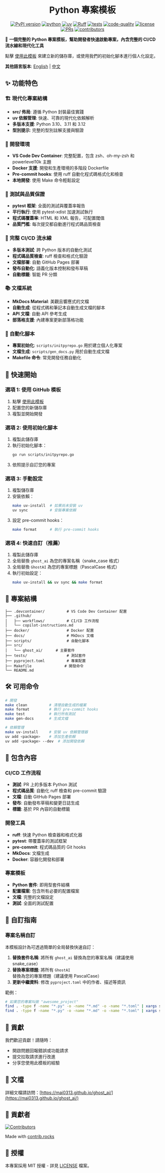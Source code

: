<center>

# Python 專案模板

[![PyPI version](https://img.shields.io/pypi/v/swebenchv2.svg)](https://pypi.org/project/swebenchv2/)
[![python](https://img.shields.io/badge/-Python_3.10_%7C_3.11_%7C_3.12-blue?logo=python&logoColor=white)](https://github.com/pre-commit/pre-commit)
[![uv](https://img.shields.io/badge/-uv_dependency_management-2C5F2D?logo=python&logoColor=white)](https://docs.astral.sh/uv/)
[![Ruff](https://img.shields.io/endpoint?url=https://raw.githubusercontent.com/astral-sh/ruff/main/assets/badge/v2.json)](https://github.com/astral-sh/ruff)
[![tests](https://github.com/Mai0313/ghost_ai/actions/workflows/test.yml/badge.svg)](https://github.com/Mai0313/ghost_ai/actions/workflows/test.yml)
[![code-quality](https://github.com/Mai0313/ghost_ai/actions/workflows/code-quality-check.yml/badge.svg)](https://github.com/Mai0313/ghost_ai/actions/workflows/code-quality-check.yml)
[![license](https://img.shields.io/badge/License-MIT-green.svg?labelColor=gray)](https://github.com/Mai0313/ghost_ai/tree/master?tab=License-1-ov-file)
[![PRs](https://img.shields.io/badge/PRs-welcome-brightgreen.svg)](https://github.com/Mai0313/ghost_ai/pulls)
[![contributors](https://img.shields.io/github/contributors/Mai0313/ghost_ai.svg)](https://github.com/Mai0313/ghost_ai/graphs/contributors)

</center>

🚀 **一個完整的 Python 專案模板，幫助開發者快速啟動專案，內含完整的 CI/CD 流水線和現代化工具**

點擊 [<kbd>使用此模板</kbd>](https://github.com/Mai0313/ghost_ai/generate) 來建立新的儲存庫，或使用我們的初始化腳本進行個人化設定。

**其他語言版本**: [English](README.md) | [中文](README_cn.md)

## ✨ 功能特色

### 🏗️ **現代化專案結構**

- **src/ 佈局**: 遵循 Python 封裝最佳實踐
- **uv 依賴管理**: 快速、可靠的現代化依賴解析
- **多版本支援**: Python 3.10、3.11 和 3.12
- **型別提示**: 完整的型別註解支援與驗證

### 🔧 **開發環境**

- **VS Code Dev Container**: 完整配置，包含 zsh、oh-my-zsh 和 powerlevel10k 主題
- **Docker 支援**: 開發和生產環境的多階段 Dockerfile
- **Pre-commit hooks**: 使用 ruff 自動化程式碼格式化和檢查
- **本地開發**: 使用 Make 命令輕鬆設定

### 🧪 **測試與品質保證**

- **pytest 框架**: 全面的測試與覆蓋率報告
- **平行執行**: 使用 pytest-xdist 加速測試執行
- **程式碼覆蓋率**: HTML 和 XML 報告，可配置閾值
- **品質門檻**: 每次提交都自動進行程式碼品質檢查

### 🚀 **完整 CI/CD 流水線**

- **多版本測試**: 跨 Python 版本的自動化測試
- **程式碼品質檢查**: ruff 檢查和格式化驗證
- **文檔部署**: 自動 GitHub Pages 部署
- **發布自動化**: 語義化版本控制和發布草稿
- **自動標籤**: 智能 PR 分類

### 📚 **文檔系統**

- **MkDocs Material**: 美觀且響應式的文檔
- **自動生成**: 從程式碼和筆記本自動生成文檔的腳本
- **API 文檔**: 自動 API 參考生成
- **部落格支援**: 內建專案更新部落格功能

### 🤖 **自動化腳本**

- **專案初始化**: `scripts/initpyrepo.go` 用於建立個人化專案
- **文檔生成**: `scripts/gen_docs.py` 用於自動生成文檔
- **Makefile 命令**: 常見開發任務自動化

## 🚀 快速開始

### 選項 1: 使用 GitHub 模板

1. 點擊 [<kbd>使用此模板</kbd>](https://github.com/Mai0313/ghost_ai/generate)
2. 配置您的新儲存庫
3. 複製並開始開發

### 選項 2: 使用初始化腳本

1. 複製此儲存庫
2. 執行初始化腳本：
    ```bash
    go run scripts/initpyrepo.go
    ```
3. 依照提示自訂您的專案

### 選項 3: 手動設定

1. 複製儲存庫
2. 安裝依賴：
    ```bash
    make uv-install  # 如果尚未安裝 uv
    uv sync          # 安裝專案依賴
    ```
3. 設定 pre-commit hooks：
    ```bash
    make format      # 執行 pre-commit hooks
    ```

### 選項 4: 快速自訂（推薦）

1. 複製此儲存庫
2. 全局替換 `ghost_ai` 為您的專案名稱（snake_case 格式）
3. 全局替換 `GhostAI` 為您的專案標題（PascalCase 格式）
4. 執行初始設定：
    ```bash
    make uv-install && uv sync && make format
    ```

## 📁 專案結構

```
├── .devcontainer/          # VS Code Dev Container 配置
├── .github/
│   ├── workflows/          # CI/CD 工作流程
│   └── copilot-instructions.md
├── docker/                 # Docker 配置
├── docs/                   # MkDocs 文檔
├── scripts/                # 自動化腳本
├── src/
│   └── ghost_ai/      # 主要套件
├── tests/                  # 測試套件
├── pyproject.toml          # 專案配置
├── Makefile               # 開發命令
└── README.md
```

## 🛠️ 可用命令

```bash
# 開發
make clean          # 清理自動生成的檔案
make format         # 執行 pre-commit hooks
make test           # 執行所有測試
make gen-docs       # 生成文檔

# 依賴管理
make uv-install     # 安裝 uv 依賴管理器
uv add <package>    # 添加生產依賴
uv add <package> --dev  # 添加開發依賴
```

## 🎯 包含內容

### CI/CD 工作流程

- **測試**: PR 上的多版本 Python 測試
- **程式碼品質**: 自動化 ruff 檢查和 pre-commit 驗證
- **文檔**: 自動 GitHub Pages 部署
- **發布**: 自動發布草稿和變更日誌生成
- **標籤**: 基於 PR 內容的自動標籤

### 開發工具

- **ruff**: 快速 Python 檢查器和格式化器
- **pytest**: 帶覆蓋率的測試框架
- **pre-commit**: 程式碼品質的 Git hooks
- **MkDocs**: 文檔生成
- **Docker**: 容器化開發和部署

### 專案模板

- **Python 套件**: 即用型套件結構
- **配置檔案**: 包含所有必要的配置檔案
- **文檔**: 完整的文檔設定
- **測試**: 全面的測試配置

## 🎨 自訂指南

### 專案名稱自訂

本模板設計為可透過簡單的全局替換快速自訂：

1. **替換套件名稱**: 將所有 `ghost_ai` 替換為您的專案名稱（建議使用 snake_case）
2. **替換專案標題**: 將所有 `GhostAI` 替換為您的專案標題（建議使用 PascalCase）
3. **更新中繼資料**: 修改 `pyproject.toml` 中的作者、描述等資訊

範例：

```bash
# 如果您的專案叫做 "awesome_project"
find . -type f -name "*.py" -o -name "*.md" -o -name "*.toml" | xargs sed -i 's/ghost_ai/awesome_project/g'
find . -type f -name "*.py" -o -name "*.md" -o -name "*.toml" | xargs sed -i 's/GhostAI/AwesomeProject/g'
```

## 🤝 貢獻

我們歡迎貢獻！請隨時：

- 開啟問題回報錯誤或功能請求
- 提交拉取請求進行改進
- 分享您使用此模板的經驗

## 📖 文檔

詳細文檔請訪問：[https://mai0313.github.io/ghost_ai/](https://mai0313.github.io/ghost_ai/)

## 👥 貢獻者

[![Contributors](https://contrib.rocks/image?repo=Mai0313/ghost_ai)](https://github.com/Mai0313/ghost_ai/graphs/contributors)

Made with [contrib.rocks](https://contrib.rocks)

## 📄 授權

本專案採用 MIT 授權 - 詳見 [LICENSE](LICENSE) 檔案。
